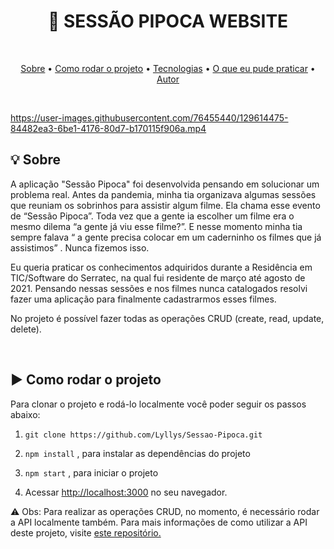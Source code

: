 <h1 align="center">🍿 SESSÃO PIPOCA WEBSITE </h1>

<br />

<p align="center">
 <a href="#sobre">Sobre</a> •
 <a href="#rodarProjeto">Como rodar o projeto</a> •
 <a href="#tecnologias">Tecnologias</a> • 
 <a href="#aprendizado">O que eu pude praticar</a> •  
 <a href="#autor">Autor</a>
</p>

<br />

https://user-images.githubusercontent.com/76455440/129614475-84482ea3-6be1-4176-80d7-b170115f906a.mp4

<h2 id="sobre">💡 Sobre</h2>

A aplicação "Sessão Pipoca" foi desenvolvida pensando em solucionar um problema real. Antes da pandemia, minha tia organizava algumas sessões que reuniam os sobrinhos para assistir algum filme. Ela chama esse evento de “Sessão Pipoca”. Toda vez que a gente ia escolher um filme era o mesmo dilema “a gente já viu esse filme?”. E nesse momento minha tia sempre falava “ a gente precisa colocar em um caderninho os filmes que já assistimos” . Nunca fizemos isso.

Eu queria praticar os conhecimentos adquiridos durante a Residência em TIC/Software do Serratec, na qual fui residente de março até agosto de 2021. Pensando nessas sessões e nos filmes nunca catalogados resolvi fazer uma aplicação para finalmente cadastrarmos esses filmes.

No projeto é possível fazer todas as operações CRUD (create, read, update, delete).

<br />

<h2 id="rodarProjeto">▶ Como rodar o projeto</h2>
<p>Para clonar o projeto e rodá-lo localmente você poder seguir os passos abaixo: </p>

1. `git clone https://github.com/Lyllys/Sessao-Pipoca.git`

2. `npm install` , para instalar as dependências do projeto

3. `npm start` , para iniciar o projeto

4. Acessar [http://localhost:3000](http://localhost:3000/) no seu navegador.  

⚠ Obs: Para realizar as operações CRUD, no momento, é necessário rodar a API localmente também. Para mais informações de como utilizar a API deste projeto, visite [este repositório.](https://github.com/Lyllys/Sessao-Pipoca-API) 
 

